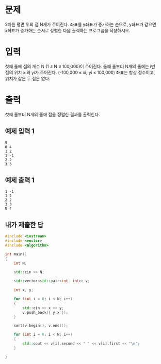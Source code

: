 문제
=========
2차원 평면 위의 점 N개가 주어진다. 좌표를 y좌표가 증가하는 순으로, y좌표가 같으면 x좌표가 증가하는 순서로 정렬한 다음 출력하는 프로그램을 작성하시오.

입력
=========
첫째 줄에 점의 개수 N (1 ≤ N ≤ 100,000)이 주어진다. 둘째 줄부터 N개의 줄에는 i번점의 위치 xi와 yi가 주어진다. (-100,000 ≤ xi, yi ≤ 100,000) 좌표는 항상 정수이고, 위치가 같은 두 점은 없다.

출력
==========
첫째 줄부터 N개의 줄에 점을 정렬한 결과를 출력한다.

예제 입력 1
---------
```
5
0 4
1 2
1 -1
2 2
3 3
```
예제 출력 1 
--------
```
1 -1
1 2
2 2
3 3
0 4
```

내가 제출한 답
------------
```cpp
#include <iostream>
#include <vector>
#include <algorithm>

int main()
{
	int N;
	
	std::cin >> N;

	std::vector<std::pair<int, int>> v;
	
	int x, y;

	for (int i = 0; i < N; i++)
	{
		std::cin >> x >> y;
		v.push_back({ y,x });
	}

	sort(v.begin(), v.end());

	for (int i = 0; i < N; i++)
	{
		std::cout << v[i].second << " " << v[i].first << "\n";
	}

}
```

